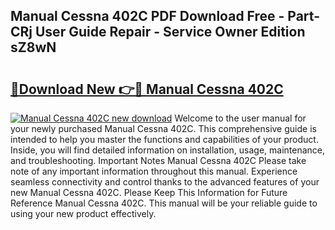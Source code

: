 ## Manual Cessna 402C PDF Download Free - Part-CRj User Guide Repair - Service Owner Edition sZ8wN

# <h2><a href="http://bc74913.oget.top/?id=Manual+Cessna+402C">🔗Download New 👉🔴 Manual Cessna 402C</a></h2>

[![Manual Cessna 402C new download](https://i.imgur.com/5g1atiW.png)](http://bc74913.oget.top/?id=Manual+Cessna+402C)
Welcome to the user manual for your newly purchased Manual Cessna 402C. This comprehensive guide is intended to help you master the functions and capabilities of your product. Inside, you will find detailed information on installation, usage, maintenance, and troubleshooting. Important Notes Manual Cessna 402C Please take note of any important information throughout this manual. Experience seamless connectivity and control thanks to the advanced features of your new Manual Cessna 402C. Please Keep This Information for Future Reference Manual Cessna 402C. This manual will be your reliable guide to using your new product effectively.

